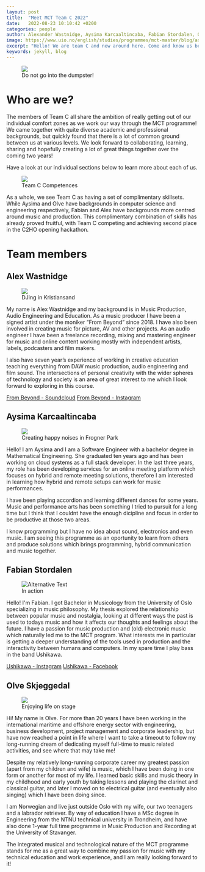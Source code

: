```yaml
---
layout: post
title:  "Meet MCT Team C 2022"
date:   2022-08-23 10:10:42 +0200
categories: people
author: Alexander Wastnidge, Aysima Karcaaltincaba, Fabian Stordalen, Olve Skjeggedal
image: https://www.uio.no/english/studies/programmes/mct-master/blog/assets/image/2022_08_23_aysimab_teamc.jpeg
excerpt: "Hello! We are team C and new around here. Come and know us better!"
keywords: jekyll, blog
---
```


<figure style="float: none">
    <img src='https://www.uio.no/english/studies/programmes/mct-master/blog/assets/image/2022_08_23_aysimab_teamc.jpeg' width="auto"/>
    <figcaption>Do not go into the dumpster!</figcaption>
</figure>

# Who are we?

The members of Team C all share the ambition of really getting out of our individual comfort zones as we work our way through the MCT programme! We came together with quite diverse academic and professional backgrounds, but quickly found that there is a lot of common ground between us at various levels. We look forward to collaborating, learning, sharing and hopefully creating a lot of great things together over the coming two years!

Have a look at our individual sections below to learn more about each of us.

<figure style="float: none">
   <img
      src="/assets/image/2022_08_26_alexanjw_teamc.jpg"
      style="max-height:600px; width:auto;" />
   <figcaption>Team C Competences</figcaption>
</figure>


As a whole, we see Team C as having a set of complimentary skillsets.  While Aysima and Olve have backgrounds in computer science and engineering respectively, Fabian and Alex have backgrounds more centred around music and production.  This complimentary combination of skills has already proved fruitful, with Team C competing and achieving second place in the C2HO opening hackathon.
# Team members


## Alex Wastnidge

<figure style="float: none">
   <img
      src="/assets/image/2022_08_26_alexanjw_awphoto.jpg"
      style="max-height:600px; width:auto;" />
   <figcaption>DJing in Kristiansand</figcaption>
</figure>


My name is Alex Wastnidge and my background is in Music Production, Audio Engineering and Education.  As a music producer I have been a signed artist under the moniker “From Beyond” since 2018.  I have also been involved in creating music for picture, AV and other projects.  As an audio engineer I have been a freelance recording, mixing and mastering engineer for music and online content working mostly with independent artists, labels, podcasters and film makers.

I also have seven year’s experience of working in creative education teaching everything from DAW music production, audio engineering and film sound.  The intersections of personal creativity with the wider spheres of technology and society is an area of great interest to me which I look forward to exploring in this course.

[From Beyond - Soundcloud](https://soundcloud.com/from_beyond)
[From Beyond - Instagram](https://www.instagram.com/frombeyonduk/)

## Aysima Karcaaltincaba

<figure style="float: none">
   <img
      src="/assets/image/2022_08_26_aysimab_blog_profile.jpeg"
      style="max-height:600px; width:auto;" />
   <figcaption>Creating happy noises in Frogner Park</figcaption>
</figure>

Hello! I am Aysima and I am a Software Engineer with a bachelor degree in Mathematical Engineering. She graduated ten years ago and has been working on cloud systems as a full stack developer. In the last three years, my role has been developing services for an online meeting platform which focuses on hybrid and remote meeting solutions, therefore I am interested in learning how hybrid and remote setups can work for music performances. 
        
I have been playing accordion and learning different dances for some years. Music and performance arts has been something I tried to pursuit for a long time but I think that I couldnt have the enough dicipline and focus in order to be productive at those two areas. 

I know programming but I have no idea about sound, electronics and even music. I am seeing this programme as an oportunity to learn from others and produce solutions which brings programming, hybrid communication and music together.

## Fabian Stordalen

<figure style="float: none">
   <img
      src="https://www.uio.no/english/studies/programmes/mct-master/blog/assets/image/2022_08_23_fabianst_picture.jpg"
      alt="Alternative Text"
      title="Image Title"
      width="auto" />
   <figcaption>In action</figcaption>
</figure>

Hello! I'm Fabian. I got Bachelor in Musicology from the University of Oslo specializing in music philosophy. My thesis explored the relationship between popular music and nostalgia, looking at different ways the past is used to todays music and how it affects our thoughts and feelings about the future. I have a passion for music production and (old) electronic music which naturally led me to the MCT program. What interests me in particular is getting a deeper understanding of the tools used in production and the interactivity between humans and computers. In my spare time I play bass in the band Ushikawa.

[Ushikawa - Instagram](https://www.instagram.com/ushikawaband/)
[Ushikawa - Facebook](https://www.facebook.com/UshikawaBand)




## Olve Skjeggedal

<figure style="float: none">
   <img
      src="/assets/image/2022_08_26_olvees_blog_profile.jpg"
      style="max-height:600px; width:auto;" />
      <figcaption>Enjoying life on stage</figcaption>
</figure>

Hi! My name is Olve. For more than 20 years I have been working in the international maritime and offshore energy sector with engineering, business development, project management and corporate leadership, but have now reached a point in life where I want to take a timeout to follow my long-running dream of dedicating myself full-time to music related activities, and see where that may take me!

Despite my relatively long-running corporate career my greatest passion (apart from my children and wife) is music, which I have been doing in one form or another for most of my life. I learned basic skills and music theory in my childhood and early youth by taking lessons and playing the clarinet and classical guitar, and later I moved on to electrical guitar (and eventually also singing) which I have been doing since.

I am Norwegian and live just outside Oslo with my wife, our two teenagers and a labrador retriever. By way of education I have a MSc degree in Engineering from the NTNU technical university in Trondheim, and have also done 1-year full time programme in Music Production and Recording at the University of Stavanger.

The integrated musical and technological nature of the MCT programme stands for me as a great way to combine my passion for music with my technical education and work experience, and I am really looking forward to it!